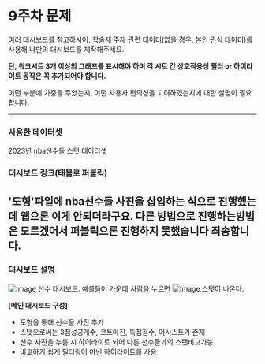 # 9주차 문제

여러 대시보드를 참고하시어, 학술제 주제 관련 데이터(없을 경우, 본인 관심 데이터)를 사용해 나만의 대시보드를 제작해주세요.

**단, 워크시트 3개 이상의 그래프를 표시해야 하며 각 시트 간 상호작용성 필터 or 하이라이트 동작은 꼭 추가되어야 합니다.**

어떤 부분에 가중을 두었는지, 어떤 사용자 편의성을 고려하였는지에 대한 설명이 필요합니다.

---

### 사용한 데이터셋
2023년 nba선수들 스탯 데이터셋

### 대시보드 링크(태블로 퍼블릭) 
'도형'파일에 nba선수들 사진을 삽입하는 식으로 진행했는데 웹으론 이게 안되더라구요. 다른 방법으로 진행하는방법은 모르겠어서 퍼블릭으론 진행하지 못했습니다 죄송합니다.
---
### 대시보드 설명
![image](https://github.com/user-attachments/assets/c5f4f215-9cd1-4f68-8bcd-cafc647ee96b) 
선수 대시보드. 예를들어 가운데 사람을 누르면
![image](https://github.com/user-attachments/assets/7bdb3f5f-8e46-47d9-a917-9b97af4912e5) 
스탯이 나온다.


**[메인 대시보드 구성]**
 - 도형을 통해 선수들 사진 추가
 - 스탯으로써는 3점성공개수, 코트마진, 득점점수, 어시스트가 존재
 - 선수 사진을 누를 시 하이라이트 되어 다른 선수들과의 스탯비교가능
 - 비교하기 쉽게 필터링이 아닌 하이라이트를 사용
